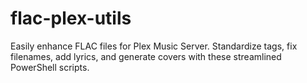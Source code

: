 # flac-plex-utils
Easily enhance FLAC files for Plex Music Server. Standardize tags, fix filenames, add lyrics, and generate covers with these streamlined PowerShell scripts.
